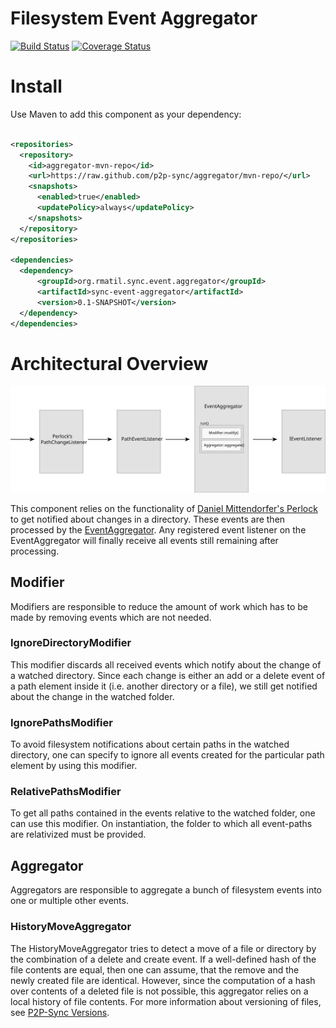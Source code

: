 # Filesystem Event Aggregator

[![Build Status](https://travis-ci.org/p2p-sync/aggregator.svg?branch=master)](https://travis-ci.org/p2p-sync/aggregator)
[![Coverage Status](https://coveralls.io/repos/p2p-sync/aggregator/badge.svg?branch=master&service=github)](https://coveralls.io/github/p2p-sync/aggregator?branch=master)

# Install
Use Maven to add this component as your dependency:

```xml

<repositories>
  <repository>
    <id>aggregator-mvn-repo</id>
    <url>https://raw.github.com/p2p-sync/aggregator/mvn-repo/</url>
    <snapshots>
      <enabled>true</enabled>
      <updatePolicy>always</updatePolicy>
    </snapshots>
  </repository>
</repositories>

<dependencies>
  <dependency>
      <groupId>org.rmatil.sync.event.aggregator</groupId>
      <artifactId>sync-event-aggregator</artifactId>
      <version>0.1-SNAPSHOT</version>
  </dependency>
</dependencies>

```

# Architectural Overview

[![Architectural Overview](https://github.com/p2p-sync/aggregator/blob/master/src/main/resources/img/architectural-overview.svg)](https://github.com/p2p-sync/aggregator/blob/master/src/main/resources/img/architectural-overview.svg)

This component relies on the functionality of [Daniel Mittendorfer's Perlock](https://github.com/danielmitterdorfer/perlock) to get notified about changes in a directory. These events are then processed by the [EventAggregator](https://github.com/p2p-sync/aggregator/blob/master/src/main/java/org/rmatil/sync/event/aggregator/api/IEventAggregator.java). Any registered event listener on the EventAggregator will finally receive all events still remaining after processing. 

## Modifier
Modifiers are responsible to reduce the amount of work which has to be made by removing events which are not needed.

### IgnoreDirectoryModifier
This modifier discards all received events which notify about the change of a watched directory. Since each change is either
an add or a delete event of a path element inside it (i.e. another directory or a file), we still get notified about
the change in the watched folder.

### IgnorePathsModifier
To avoid filesystem notifications about certain paths in the watched directory, one can specify to ignore all events
created for the particular path element by using this modifier.

### RelativePathsModifier
To get all paths contained in the events relative to the watched folder, one can use this modifier. On instantiation, the 
folder to which all event-paths are relativized must be provided.

## Aggregator
Aggregators are responsible to aggregate a bunch of filesystem events into one or multiple other events.

### HistoryMoveAggregator
The HistoryMoveAggregator tries to detect a move of a file or directory by the combination of a delete and create event.
If a well-defined hash of the file contents are equal, then one can assume, that the remove and the newly created file are identical. However, since the computation of a hash over contents of a deleted file is not possible, this aggregator relies
on a local history of file contents. For more information about versioning of files, see [P2P-Sync Versions](https://github.com/p2p-sync/versions).
